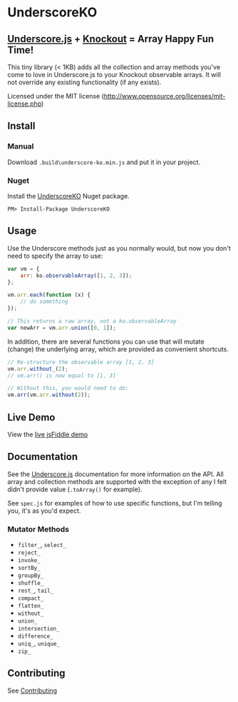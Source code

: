 # UnderscoreKO #

## [Underscore.js](http://documentcloud.github.com/underscore/) + [Knockout](http://knockoutjs.com) = Array Happy Fun Time! ##

This tiny library (< 1KB) adds all the collection and array methods you've come to love in Underscore.js to your Knockout observable arrays. It will not override any existing functionality (if any exists).

Licensed under the MIT license (http://www.opensource.org/licenses/mit-license.php)

## Install ##

### Manual ###

Download `.build\underscore-ko.min.js` and put it in your project.

### Nuget ###

Install the [UnderscoreKO](http://nuget.org/packages/UnderscoreKO) Nuget package.

    PM> Install-Package UnderscoreKO

## Usage ##

Use the Underscore methods just as you normally would, but now you don't need to specify the array to use:

```js
var vm = {
    arr: ko.observableArray([1, 2, 3]);
};

vm.arr.each(function (x) {
    // do something
});

// This returns a raw array, not a ko.observableArray
var newArr = vm.arr.union([0, 1]);
```

In addition, there are several functions you can use that will mutate (change) the underlying array, which are provided as convenient shortcuts.

```js
// Re-structure the observable array [1, 2, 3]
vm.arr.without_(2);
// vm.arr() is now equal to [1, 3]

// Without this, you would need to do:
vm.arr(vm.arr.without(2));
```
## Live Demo ##

View the [live jsFiddle demo](http://jsfiddle.net/kamranayub/exnqe/)

## Documentation ##

See the [Underscore.js](http://documentcloud.github.com/underscore/) documentation for more information on the API. All array and collection methods are supported with the exception of any I felt didn't provide value (`.toArray()` for example).

See `spec.js` for examples of how to use specific functions, but I'm telling you, it's as you'd expect.

### Mutator Methods ###

* `filter_`, `select_`
* `reject_`
* `invoke_`
* `sortBy_`
* `groupBy_`
* `shuffle_`
* `rest_`, `tail_`
* `compact_`
* `flatten_`
* `without_`
* `union_`
* `intersection_`
* `difference_`
* `uniq_`, `unique_`
* `zip_`

## Contributing

See [Contributing](CONTRIBUTING.md)
